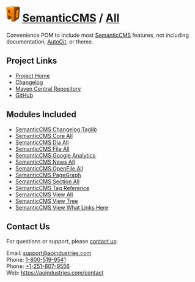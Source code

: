 # [<img src="ao-logo.png" alt="AO Logo" width="35" height="40">](https://aoindustries.com/) [SemanticCMS](https://semanticcms.com/) / [All](https://semanticcms.com/all/)
Convenience POM to include most [SemanticCMS](https://semanticcms.com/) features, not including documentation, [AutoGit](https://semanticcms.com/autogit/), or theme.

## Project Links
* [Project Home](https://semanticcms.com/all/)
* [Changelog](https://semanticcms.com/all/changelog)
* [Maven Central Repository](https://search.maven.org/#search%7Cgav%7C1%7Cg:%22com.semanticcms%22%20AND%20a:%22semanticcms-all%22)
* [GitHub](https://github.com/aoindustries/semanticcms-all)

## Modules Included
* [SemanticCMS Changelog Taglib](https://semanticcms.com/changelog/taglib/)
* [SemanticCMS Core All](https://semanticcms.com/core/all/)
* [SemanticCMS Dia All](https://semanticcms.com/dia/all/)
* [SemanticCMS File All](https://semanticcms.com/file/all/)
* [SemanticCMS Google Analytics](https://semanticcms.com/google-analytics/)
* [SemanticCMS News All](https://semanticcms.com/news/all/)
* [SemanticCMS OpenFile All](https://semanticcms.com/openfile/all/)
* [SemanticCMS PageGraph](https://semanticcms.com/pagegraph/)
* [SemanticCMS Section All](https://semanticcms.com/section/all/)
* [SemanticCMS Tag Reference](https://semanticcms.com/tag-reference/)
* [SemanticCMS View All](https://semanticcms.com/view-all/)
* [SemanticCMS View Tree](https://semanticcms.com/view-tree/)
* [SemanticCMS View What Links Here](https://semanticcms.com/view-what-links-here/)

## Contact Us
For questions or support, please [contact us](https://aoindustries.com/contact):

Email: [support@aoindustries.com](mailto:support@aoindustries.com)  
Phone: [1-800-519-9541](tel:1-800-519-9541)  
Phone: [+1-251-607-9556](tel:+1-251-607-9556)  
Web: https://aoindustries.com/contact
